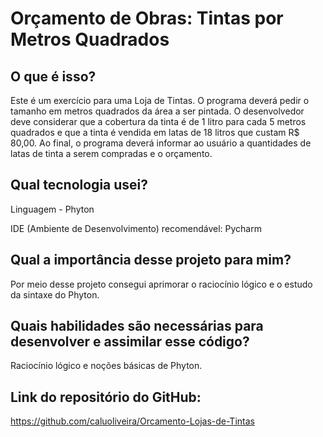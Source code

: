 # Orçamento de Obras: Tintas por Metros Quadrados

## O que é isso?
Este é um exercício para uma Loja de Tintas. O programa deverá pedir o tamanho em metros quadrados da área a ser pintada. O desenvolvedor deve considerar que a cobertura da tinta é de 1 litro para cada 5 metros quadrados e que a tinta é vendida em latas de 18 litros que custam R$ 80,00. Ao final, o programa deverá informar ao usuário a quantidades de latas de tinta a serem compradas e o orçamento.

## Qual tecnologia usei?
Linguagem - Phyton

IDE (Ambiente de Desenvolvimento) recomendável: Pycharm

## Qual a importância desse projeto para mim?
Por meio desse projeto consegui aprimorar o raciocínio lógico e o estudo da sintaxe do Phyton.

## Quais habilidades são necessárias para desenvolver e assimilar esse código?
Raciocínio lógico e noções básicas de Phyton.

## Link do repositório do GitHub:
https://github.com/caluoliveira/Orcamento-Lojas-de-Tintas 
